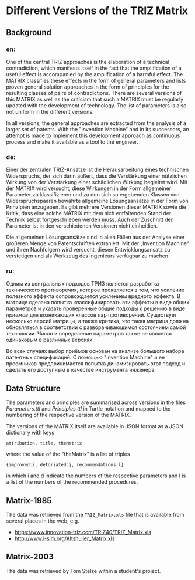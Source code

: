 # Different Versions of the TRIZ Matrix

## Background

### en:

One of the central TRIZ approaches is the elaboration of a technical
contradiction, which manifests itself in the fact that the amplification of a
useful effect is accompanied by the amplification of a harmful effect. The
MATRIX classifies these effects in the form of general parameters and lists
proven general solution approaches in the form of principles for the resulting
classes of pairs of contradictions. There are several versions of this MATRIX
as well as the criticism that such a MATRIX must be regularly updated with the
development of technology. The list of parameters is also not uniform in the
different versions.

In all versions, the general approaches are extracted from the analysis of a
larger set of patents. With the "Invention Machine" and in its successors, an
attempt is made to implement this development approach as continuous process
and make it available as a tool to the engineer.

### de:

Einer der zentralen TRIZ-Ansätze ist die Herausarbeitung eines technischen
Widerspruchs, der sich darin äußert, dass die Verstärkung einer nützlichen
Wirkung von der Verstärkung einer schädlichen Wirkung begleitet wird. Mit der
MATRIX wird versucht, diese Wirkungen in der Form allgemeiner Parameter zu
klassifizieren und zu den sich so ergebenden Klassen von Widerspruchspaaren
bewährte allgemeine Lösungsansätze in der Form von Prinzipien anzugeben. Es
gibt mehrere Versionen dieser MATRIX sowie die Kritik, dass eine solche MATRIX
mit dem sich entfaltenden Stand der Technik selbst fortgeschrieben werden
muss.  Auch der Zuschnitt der Parameter ist in den verschiedenen Versionen
nicht einheitlich.

Die allgemeinen Lösungsansätze sind in allen Fällen aus der Analyse einer
größeren Menge von Patentschriften extrahiert. Mit der „Invention Machine“ und
ihren Nachfolgern wird versucht, diesen Entwicklungsansatz zu verstetigen und
als Werkzeug des Ingenieurs verfügbar zu machen.

### ru:

Одним из центральных подходов ТРИЗ является разработка технического
противоречия, которое проявляется в том, что усиление полезного эффекта
сопровождается усилением вредного эффекта. В матрице сделана попытка
классифицировать эти эффекты в виде общих параметров и указать проверенные
общие подходы к решению в виде _приемов_ для возникающих классов пар
противоречий. Существует несколько версий матрицы, а также критика, что такая
матрица должна обновляться в соответствии с разворачивающимся состоянием самой
технологии. Число и определение параметров также не является одинаковым в
различных версиях.

Во всех случаях выбор приёмов основан на анализе большого набора патентных
спецификаций. С помощью "Invention Machine" и ее преемников предпринимается
попытка динамизировать этот подход и сделать его доступным в качестве
инструмента инженера.

## Data Structure

The parameters and principles are summarised across versions in the files
_Parameters.ttl_ and _Principles.ttl_ in Turtle notation and mapped to the
numbering of the respective version of the MATRIX.

The versions of the MATRIX itself are available in JSON format as a JSON
dictionary with keys
```
attribution, title, theMatrix
```
where the value of the "theMatrix" is a list of triples
```
{improved:i, detoriated:j, recommendations:l}
```
in which i and d indicate the numbers of the respective parameters and l is a
list of the numbers of the recommended procedures.

## Matrix-1985

The data was retrieved from the `TRIZ_Matrix.xls` file that is available from
several places in the web, e.g.

- <https://www.innovation-triz.com/TRIZ40/TRIZ_Matrix.xls>
- <http://www.i-sim.org/Altshuller_Matrix.xls>

## Matrix-2003

The data was retrieved by Tom Stelze within a student's project. 
